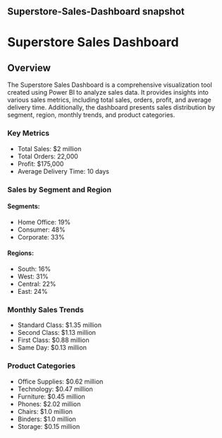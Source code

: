 ## Superstore-Sales-Dashboard snapshot 
# Superstore Sales Dashboard
## Overview
The Superstore Sales Dashboard is a comprehensive visualization tool created using Power BI to analyze sales data. It provides insights into various sales metrics, including total sales, orders, profit, and average delivery time. Additionally, the dashboard presents sales distribution by segment, region, monthly trends, and product categories.

### Key Metrics
- Total Sales: $2 million
- Total Orders: 22,000
- Profit: $175,000
- Average Delivery Time: 10 days
### Sales by Segment and Region
#### Segments:
- Home Office: 19%
- Consumer: 48%
- Corporate: 33%
####  Regions:
- South: 16%
- West: 31%
- Central: 22%
- East: 24%
### Monthly Sales Trends
- Standard Class: $1.35 million
- Second Class: $1.13 million
- First Class: $0.88 million
- Same Day: $0.13 million
### Product Categories
- Office Supplies: $0.62 million
- Technology: $0.47 million
- Furniture: $0.45 million
- Phones: $2.02 million
- Chairs: $1.0 million
- Binders: $1.0 million
- Storage: $0.15 million
